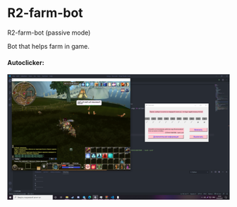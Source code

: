 # R2-farm-bot
R2-farm-bot (passive mode)

Bot that helps farm in game.

#### Autoclicker:
![image](https://github.com/Wizak/R2-farm-bot/blob/main/Mark/Screenshot.png)
